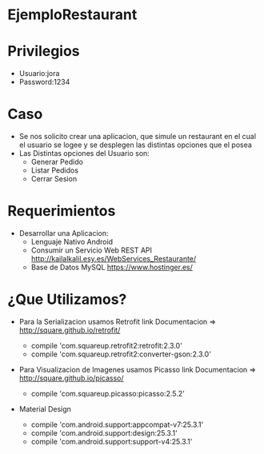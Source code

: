 # EjemploRestaurant

Privilegios
=======
- Usuario:jora
- Password:1234


Caso 
=====
- Se nos solicito crear una aplicacion, que simule un restaurant en el cual el usuario se logee y se desplegen las distintas opciones que el posea
- Las Distintas opciones del Usuario son:
  - Generar Pedido
  - Listar Pedidos
  - Cerrar Sesion

Requerimientos
==============
- Desarrollar una Aplicacion:
  - Lenguaje Nativo Android
  - Consumir un Servicio Web REST API    http://kailalkalil.esy.es/WebServices_Restaurante/
  - Base de Datos MySQL https://www.hostinger.es/

¿Que Utilizamos?
================
- Para la Serializacion usamos Retrofit      link Documentacion => http://square.github.io/retrofit/
  - compile 'com.squareup.retrofit2:retrofit:2.3.0'
  - compile 'com.squareup.retrofit2:converter-gson:2.3.0'
  
- Para Visualizacion de Imagenes usamos Picasso link Documentacion => http://square.github.io/picasso/
  - compile 'com.squareup.picasso:picasso:2.5.2'
  
- Material Design 
  - compile 'com.android.support:appcompat-v7:25.3.1'
  - compile 'com.android.support:design:25.3.1'
  - compile 'com.android.support:support-v4:25.3.1'
